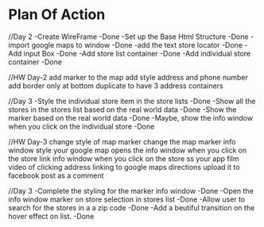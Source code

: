 # Plan Of Action
//Day 2
-Create WireFrame                                                       -Done
-Set up the Base Html Structure                                         -Done 
-import google maps to window                                           -Done
-add the text store locator                                             -Done
-Add input Box -Done 
-Add store list container                                               -Done
-Add individual store container                                         -Done

//HW Day-2
add marker to the map
add style address and phone number
add border only at bottom
duplicate to have 3 address containers


//Day 3
-Style the individual store item in the store lists                     -Done
-Show all the stores in the stores list based on the real world data    -Done
-Show the marker based on the real world data                           -Done
-Maybe, show the info window when you click on the individual store     -Done

//HW Day-3
change style of map marker
change the map marker info window
style your google map
opens the info window when you click on the store
link info window when you click on the store
ss your app
film video of clicking address linking to google maps directions
upload it to facebook post as a comment

//Day 3
-Complete the styling for the marker info window                        -Done
-Open the info window marker on store selection in stores list          -Done
-Allow user to search for the stores in a a zip code                    -Done
-Add a beutiful transition on the hover effect on list.                 -Done
